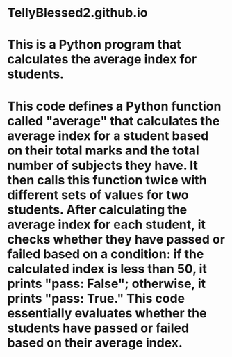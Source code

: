 # TellyBlessed2.github.io
# This is a Python program that calculates the average index for students.
# This code defines a Python function called "average" that calculates the average index for a student based on their total marks and the total number of subjects they have. It then calls this function twice with different sets of values for two students. After calculating the average index for each student, it checks whether they have passed or failed based on a condition: if the calculated index is less than 50, it prints "pass: False"; otherwise, it prints "pass: True." This code essentially evaluates whether the students have passed or failed based on their average index.
